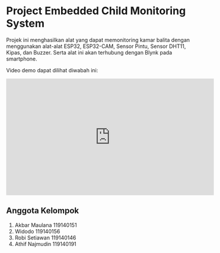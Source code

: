 # Project Embedded Child Monitoring System
Projek ini menghasilkan alat yang dapat memonitoring kamar balita dengan menggunakan alat-alat ESP32, ESP32-CAM, Sensor Pintu, Sensor DHT11, Kipas,  dan Buzzer. Serta alat ini akan terhubung dengan Blynk pada smartphone.

Video demo dapat dilihat diwabah ini:

<iframe width="560" height="315" src="https://www.youtube.com/embed/bpQRUnW4Bow" title="YouTube video player" frameborder="0" allow="accelerometer; autoplay; clipboard-write; encrypted-media; gyroscope; picture-in-picture" allowfullscreen></iframe>

## Anggota Kelompok
1. Akbar Maulana 119140151
2. Widodo 119140156
3. Robi Setiawan 119140146
4. Athif Najmudin 119140191
